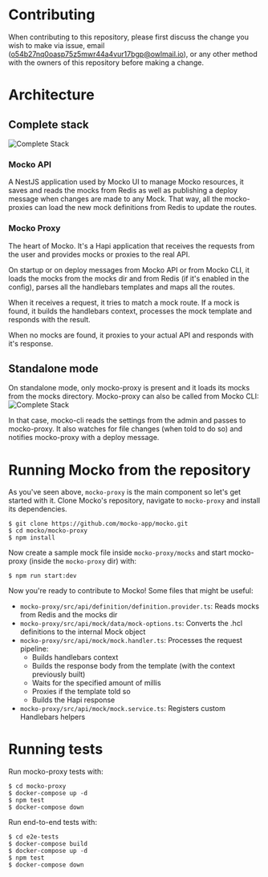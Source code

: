# Contributing

When contributing to this repository, please first discuss the change you wish to make via issue,
email (o54b27nq0oasp75z5mwr44a4vur17bgp@owlmail.io), or any other method with the owners of this repository before making a change.

# Architecture

## Complete stack
![Complete Stack](https://cdn.codetunnel.net/mocko/complete-arch.png)

### Mocko API
A NestJS application used by Mocko UI to manage Mocko resources, it
saves and reads the mocks from Redis as well as publishing a deploy
message when changes are made to any Mock. That way, all the mocko-proxies can load the new mock definitions from Redis to update
the routes.

### Mocko Proxy
The heart of Mocko. It's a Hapi application that receives the requests
from the user and provides mocks or proxies to the real API.

On startup or on deploy messages from Mocko API or from Mocko CLI, it
loads the mocks from the mocks dir and from Redis (if it's enabled in
the config), parses all the handlebars templates and maps all the
routes.

When it receives a request, it tries to match a mock route. If a mock is
found, it builds the handlebars context, processes the mock template and
responds with the result.

When no mocks are found, it proxies to your actual API and responds with
it's response.

## Standalone mode

On standalone mode, only mocko-proxy is present and it loads its mocks
from the mocks directory. Mocko-proxy can also be called from Mocko CLI:
![Complete Stack](https://cdn.codetunnel.net/mocko/cli-arch.png)

In that case, mocko-cli reads the settings from the admin and passes to
mocko-proxy. It also watches for file changes (when told to do so) and
notifies mocko-proxy with a deploy message.

# Running Mocko from the repository

As you've seen above, `mocko-proxy` is the main component so let's get
started with it. Clone Mocko's repository, navigate to `mocko-proxy` and
install its dependencies.
```shell
$ git clone https://github.com/mocko-app/mocko.git
$ cd mocko/mocko-proxy
$ npm install
```

Now create a sample mock file inside `mocko-proxy/mocks` and start
mocko-proxy (inside the `mocko-proxy` dir) with:
```shell
$ npm run start:dev
```

Now you're ready to contribute to Mocko! Some files that might be useful:

- `mocko-proxy/src/api/definition/definition.provider.ts`: Reads mocks from Redis
and the mocks dir
- `mocko-proxy/src/api/mock/data/mock-options.ts`: Converts the .hcl definitions to the internal Mock object
- `mocko-proxy/src/api/mock/mock.handler.ts`: Processes the request pipeline:
    - Builds handlebars context
    - Builds the response body from the template (with the context previously built)
    - Waits for the specified amount of millis
    - Proxies if the template told so
    - Builds the Hapi response
- `mocko-proxy/src/api/mock/mock.service.ts`: Registers custom Handlebars helpers

# Running tests
Run mocko-proxy tests with:
```shell
$ cd mocko-proxy
$ docker-compose up -d
$ npm test
$ docker-compose down
```

Run end-to-end tests with:
```shell
$ cd e2e-tests
$ docker-compose build
$ docker-compose up -d
$ npm test
$ docker-compose down
```
